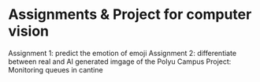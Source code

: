 # Assignments & Project for computer vision
Assignment 1: predict the emotion of emoji
Assignment 2: differentiate between real and AI generated imgage of the Polyu Campus
Project: Monitoring queues in cantine
